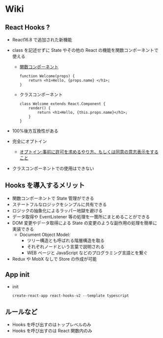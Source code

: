 # Wiki

## React Hooks ?

- React16.8 で追加された新機能
- class を記述せずに State やその他の React の機能を関数コンポーネントで使える

  - [関数コンポーネント](https://qiita.com/shane/items/b936550820de9a88ad60)

    ```
    function Welcome(props) {
        return <h1>Hello, {props.name} </h1>;
    }
    ```

  - クラスコンポーネント
    ```
    class Welcome extends React.Component {
        render() {
            return <h1>Hello, {this.props.name}</h1>;
        }
    }
    ```

- 100%後方互換性がある
- 完全にオプトイン
  - [オプトイン:事前に許可を求めるやり方、もしくは同意の意志表示をすること](https://wa3.i-3-i.info/word12519.html)
- クラスコンポーネントでの使用はできない

## Hooks を導入するメリット

- 関数コンポーネントで State 管理ができる
- ステートフルなロジックをシンプルに共有できる
- ロジックの抽象化によるラッパー地獄を避ける
- データ取得や EventListener 等の処理を一箇所にまとめることができる
- DOM 変更やデータ取得による State の変更のような副作用の処理を簡単に実装できる
  - Document Object Model:
    - ツリー構造とも呼ばれる階層構造を取る
    - それぞれノードという言葉で説明される
    - WEB ページと JavaScript などのプログラミング言語とを繋ぐ
- Redux や MobX なしで Store の作成が可能

## App init

- init
  ```
  create-react-app react-hooks-v2 --template typescript
  ```

## ルールなど

- Hooks を呼び出すのはトップレベルのみ
- Hooks を呼び出すのは React 関数内のみ
